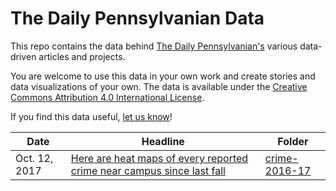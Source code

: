 # The Daily Pennsylvanian Data

This repo contains the data behind [The Daily Pennsylvanian's](http://thedp.com) various data-driven articles and projects.

You are welcome to use this data in your own work and create stories and data visualizations of your own. The data is available under the [Creative Commons Attribution 4.0 International License](https://creativecommons.org/licenses/by/4.0/).

If you find this data useful, [let us know](https://twitter.com/intent/tweet/?text=@dailypenndevs)!

Date | Headline | Folder
---|---------|-------------
Oct. 12, 2017 | [Here are heat maps of every reported crime near campus since last fall](http://www.thedp.com/article/2017/10/here-are-heat-maps-of-every-reported-crime-near-campus-since-last-fall) | [crime-2016-17](crime-2016-17)
